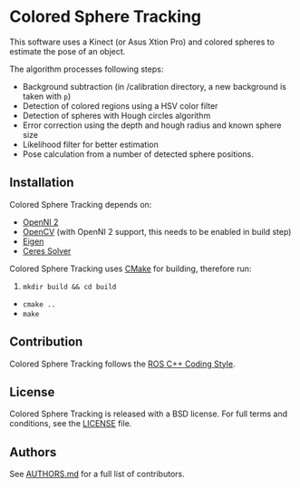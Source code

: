 # Colored Sphere Tracking

This software uses a Kinect (or Asus Xtion Pro) and colored spheres to estimate the pose of an object. 

The algorithm processes following steps:
- Background subtraction (in /calibration directory, a new background is taken with `p`)
- Detection of colored regions using a HSV color filter
- Detection of spheres with Hough circles algorithm
- Error correction using the depth and hough radius and known sphere size
- Likelihood filter for better estimation
- Pose calculation from a number of detected sphere positions.


## Installation

Colored Sphere Tracking depends on:
- [OpenNI 2](http://structure.io/openni)
- [OpenCV](http://opencv.org) (with OpenNI 2 support, this needs to be enabled in build step)
- [Eigen](http://eigen.tuxfamily.org)
- [Ceres Solver](http://ceres-solver.org)

Colored Sphere Tracking uses [CMake](http://www.cmake.org) for building, therefore run:

1. `mkdir build && cd build`
- `cmake ..`
- `make`


## Contribution

Colored Sphere Tracking follows the [ROS C++ Coding Style](http://wiki.ros.org/CppStyleGuide).


## License

Colored Sphere Tracking is released with a BSD license. For full terms and conditions, see the [LICENSE](https://github.com/gaug-cns/colored-sphere-tracking/blob/master/LICENSE) file.


## Authors

See [AUTHORS.md](https://github.com/gaug-cns/colored-sphere-tracking/blob/master/AUTHORS.md) for a full list of contributors.